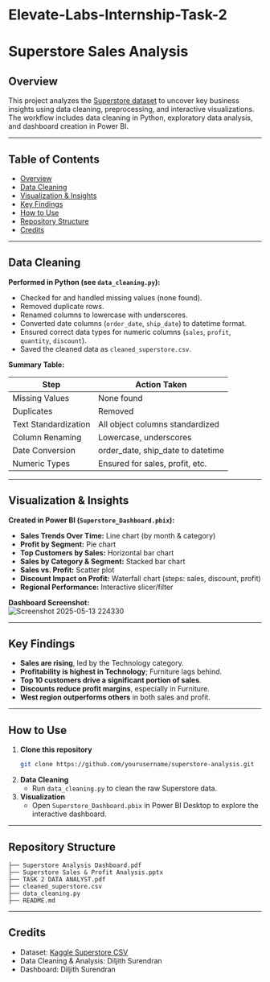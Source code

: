 # Elevate-Labs-Internship-Task-2

# Superstore Sales Analysis

## Overview

This project analyzes the [Superstore dataset](https://www.kaggle.com/datasets/arpitagupta11/superstore-csv) to uncover key business insights using data cleaning, preprocessing, and interactive visualizations. The workflow includes data cleaning in Python, exploratory data analysis, and dashboard creation in Power BI.

---

## Table of Contents

- [Overview](#overview)
- [Data Cleaning](#data-cleaning)
- [Visualization & Insights](#visualization--insights)
- [Key Findings](#key-findings)
- [How to Use](#how-to-use)
- [Repository Structure](#repository-structure)
- [Credits](#credits)

---

## Data Cleaning

**Performed in Python (see `data_cleaning.py`):**
- Checked for and handled missing values (none found).
- Removed duplicate rows.
- Renamed columns to lowercase with underscores.
- Converted date columns (`order_date`, `ship_date`) to datetime format.
- Ensured correct data types for numeric columns (`sales`, `profit`, `quantity`, `discount`).
- Saved the cleaned data as `cleaned_superstore.csv`.

**Summary Table:**

| Step                | Action Taken                          |
|---------------------|---------------------------------------|
| Missing Values      | None found                            |
| Duplicates          | Removed                               |
| Text Standardization| All object columns standardized       |
| Column Renaming     | Lowercase, underscores                |
| Date Conversion     | order_date, ship_date to datetime     |
| Numeric Types       | Ensured for sales, profit, etc.       |

---

## Visualization & Insights

**Created in Power BI (`Superstore_Dashboard.pbix`):**

- **Sales Trends Over Time:** Line chart (by month & category)
- **Profit by Segment:** Pie chart
- **Top Customers by Sales:** Horizontal bar chart
- **Sales by Category & Segment:** Stacked bar chart
- **Sales vs. Profit:** Scatter plot
- **Discount Impact on Profit:** Waterfall chart (steps: sales, discount, profit)
- **Regional Performance:** Interactive slicer/filter

**Dashboard Screenshot:**  
![Screenshot 2025-05-13 224330](https://github.com/user-attachments/assets/47337473-cd31-4bc6-b54c-6a3384d60991)

---

## Key Findings

- **Sales are rising**, led by the Technology category.
- **Profitability is highest in Technology**; Furniture lags behind.
- **Top 10 customers drive a significant portion of sales**.
- **Discounts reduce profit margins**, especially in Furniture.
- **West region outperforms others** in both sales and profit.

---

## How to Use

1. **Clone this repository**
   ```bash
   git clone https://github.com/yourusername/superstore-analysis.git
   ```
2. **Data Cleaning**
   - Run `data_cleaning.py` to clean the raw Superstore data.
3. **Visualization**
   - Open `Superstore_Dashboard.pbix` in Power BI Desktop to explore the interactive dashboard.

---

## Repository Structure

```
├── Superstore Analysis Dashboard.pdf
├── Superstore Sales & Profit Analysis.pptx
├── TASK 2 DATA ANALYST.pdf
├── cleaned_superstore.csv
├── data_cleaning.py
├── README.md
```

---

## Credits

- Dataset: [Kaggle Superstore CSV](https://www.kaggle.com/datasets/arpitagupta11/superstore-csv)
- Data Cleaning & Analysis: Diljith Surendran
- Dashboard: Diljith Surendran
